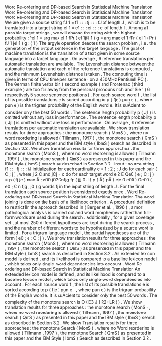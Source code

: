 Word Re-ordering and DP-based Search in Statistical Machine Translation
Word Re-ordering and DP-based Search in Statistical Machine Translation
Word Re-ordering and DP-based Search in Statistical Machine Translation
We are given a source string fJ 1 = f1 : : : fj : : : fJ of length J , which is to be translated into a target string eI 1 = e1 : : : ei : : : eI of length I . Among all possible target strings , we will choose the string with the highest probability : ^eI 1 = arg max eI 1 fPr ( eI 1jfJ 1 ) g = arg max eI 1 fPr ( eI 1 ) Pr ( fJ 1 jeI 1 ) g : ( 1 ) The argyle operation denotes the search problem , i.e . the generation of the output sentence in the target language . 
The goal of machine translation is the translation of a text given in some source language into a target language . 
On average , 6 reference translations per automatic translation are available . 
The Levenshtein distance between the automatic translation and each of the reference translations is computed , and the minimum Levenshtein distance is taken . 
The computing time is given in terms of CPU time per sentence ( on a 450MHz PentiumIIIPC ) . 
The German finite verbs bin ( second example ) and Frontenac ( third example ) are too far away from the personal pronouns rich and 'Sie ' ( 6 respectively 5 source sentence positions ) . 
For each source word f , the list of its possible translations e is sorted according to p ( fje ) pun e ) , where pun e ) is the trigram probability of the English word e. It is suÃcient to consider only the best 50 words . 
The sentence length probability p ( JjI ) is omitted without any loss in performance . 
The sentence length probability p ( JjI ) is omitted without any loss in performance . 
On average , 6 reference translations per automatic translation are available . 
We show translation results for three approaches : the monotone search ( MonS ) , where no word reordering is allowed ( Tillmann , 1997 ) , the monotone search ( QmS ) as presented in this paper and the IBM style ( IbmS ) search as described in Section 3.2 . 
We show translation results for three approaches : the monotone search ( MonS ) , where no word reordering is allowed ( Tillmann , 1997 ) , the monotone search ( QmS ) as presented in this paper and the IBM style ( IbmS ) search as described in Section 3.2 . 
input : source string f1 : : : fj : : : fJ initialization for each cardinality c = 1 ; 2 ; ; J do for each pair ( C ; j ) , where j 2 C and jCj = c do for each target word e 2 E Qe0 ( e ; C ; j ) = p ( fj je ) max Ã ; e00 j02Cnfjg fp ( jjj 0 J ) p ( Ã ) pÃ ( eje 0 e00 ) Qe00 ( e0 ; C n fjg ; j0 ) g words fj in the input string of length J . For the final translation each source position is considered exactly once . 
Word Re-ordering and DP-based Search in Statistical Machine Translation
The word joining is done on the basis of a likelihood criterion . 
A procedural definition to restrict1In the approach described in ( Berger et al. , 1996 ) , a mor pathological analysis is carried out and word morphemes rather than full-form words are used during the search . 
Additionally , for a given coverage set , at most 250 different hypotheses are kept during the search process , and the number of different words to be hypothesized by a source word is limited . 
For a trigram language model , the partial hypotheses are of the form ( e0 ; e ; C ; j ) . 
We show translation results for three approaches : the monotone search ( MonS ) , where no word reordering is allowed ( Tillmann , 1997 ) , the monotone search ( QmS ) as presented in this paper and the IBM style ( IbmS ) search as described in Section 3.2 . 
An extended lexicon model is defined , and its likelihood is compared to a baseline lexicon model , which takes only single-word dependencies into account . 
Word Re-ordering and DP-based Search in Statistical Machine Translation
An extended lexicon model is defined , and its likelihood is compared to a baseline lexicon model , which takes only single-word dependencies into account . 
For each source word f , the list of its possible translations e is sorted according to p ( fje ) pun e ) , where pun e ) is the trigram probability of the English word e. It is suÃcient to consider only the best 50 words . 
The complexity of the monotone search is O ( E3 J ( R2+LR ) ) . 
We show translation results for three approaches : the monotone search ( MonS ) , where no word reordering is allowed ( Tillmann , 1997 ) , the monotone search ( QmS ) as presented in this paper and the IBM style ( IbmS ) search as described in Section 3.2 . 
We show Translation results for three approaches : the monotone Search ( MonS ) , where no Word reordering is allowed ( Tillmann , 1997 ) , the monotone Search ( QmS ) as presented in this paper and the IBM Style ( IbmS ) Search as described in Section 3.2 . 